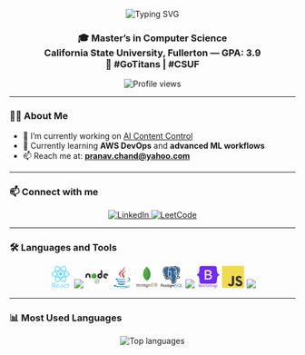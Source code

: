 <p align="center">
  <img src="https://readme-typing-svg.herokuapp.com?font=Fira+Code&size=24&pause=1000&color=F7931E&center=true&vCenter=true&width=435&lines=Hi+there!+I'm+Pranav+👋;Full-Stack+Engineer+%7C+Java+%7C+React+%7C+ML" alt="Typing SVG" />
</p>


<h3 align="center">
🎓 Master’s in Computer Science <br>
California State University, Fullerton — GPA: 3.9 <br>
💙 #GoTitans | #CSUF
</h3>

<p align="center">
  <img src="https://komarev.com/ghpvc/?username=chandpranav&label=Profile%20views&color=0e75b6&style=flat" alt="Profile views" />
</p>

---

### 👨‍💻 About Me

- 🔭 I’m currently working on [AI Content Control](https://github.com/chandpranav/ai-content-control)  
- 🌱 Currently learning **AWS DevOps** and **advanced ML workflows**  
- 📫 Reach me at: **pranav.chand@yahoo.com**

---

### 📫 Connect with me

<div align="center">
  <a href="https://www.linkedin.com/in/pranavchand3272/" target="_blank">
    <img src="https://raw.githubusercontent.com/rahuldkjain/github-profile-readme-generator/master/src/images/icons/Social/linked-in-alt.svg" alt="LinkedIn" height="30" width="40" />
  </a>
  <a href="https://leetcode.com/u/pranavchand/" target="_blank">
    <img src="https://raw.githubusercontent.com/rahuldkjain/github-profile-readme-generator/master/src/images/icons/Social/leet-code.svg" alt="LeetCode" height="30" width="40" />
  </a>
</div>

---

### 🛠️ Languages and Tools

<p align="center">
  <!-- Wrap icons nicely and center them -->
  <a href="https://reactjs.org/" target="_blank"><img src="https://raw.githubusercontent.com/devicons/devicon/master/icons/react/react-original-wordmark.svg" width="40" /></a>
  <a href="https://spring.io/" target="_blank"><img src="https://www.vectorlogo.zone/logos/springio/springio-icon.svg" width="40" /></a>
  <a href="https://nodejs.org/" target="_blank"><img src="https://raw.githubusercontent.com/devicons/devicon/master/icons/nodejs/nodejs-original-wordmark.svg" width="40" /></a>
  <a href="https://www.java.com/" target="_blank"><img src="https://raw.githubusercontent.com/devicons/devicon/master/icons/java/java-original.svg" width="40" /></a>
  <a href="https://www.mongodb.com/" target="_blank"><img src="https://raw.githubusercontent.com/devicons/devicon/master/icons/mongodb/mongodb-original-wordmark.svg" width="40" /></a>
  <a href="https://www.postgresql.org/" target="_blank"><img src="https://raw.githubusercontent.com/devicons/devicon/master/icons/postgresql/postgresql-original-wordmark.svg" width="40" /></a>
  <a href="https://aws.amazon.com/" target="_blank"><img src="https://www.vectorlogo.zone/logos/amazon_aws/amazon_aws-icon.svg" width="40" /></a>
  <a href="https://getbootstrap.com/" target="_blank"><img src="https://raw.githubusercontent.com/devicons/devicon/master/icons/bootstrap/bootstrap-plain-wordmark.svg" width="40" /></a>
  <a href="https://developer.mozilla.org/en-US/docs/Web/JavaScript" target="_blank"><img src="https://raw.githubusercontent.com/devicons/devicon/master/icons/javascript/javascript-original.svg" width="40" /></a>
  <a href="https://kotlinlang.org/" target="_blank"><img src="https://www.vectorlogo.zone/logos/kotlinlang/kotlinlang-icon.svg" width="40" /></a>
</p>

---

### 📊 Most Used Languages

<p align="center">
  <img src="https://github-readme-stats.vercel.app/api/top-langs?username=chandpranav&show_icons=true&locale=en&layout=compact" alt="Top languages" />
</p>
